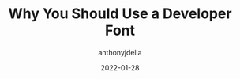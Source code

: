 ---
author: anthonyjdella
date: 2022-01-28
publisher: thepracticaldev
tags:
  - fonts
  - typography
  - development
target_url: https://dev.to/anthonyjdella/why-you-should-use-a-developer-font-2gio
title: Why You Should Use a Developer Font
---